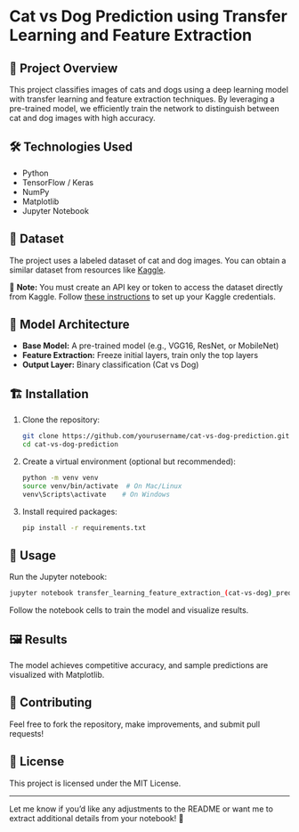 # Cat vs Dog Prediction using Transfer Learning and Feature Extraction

## 📂 Project Overview
This project classifies images of cats and dogs using a deep learning model with transfer learning and feature extraction techniques. By leveraging a pre-trained model, we efficiently train the network to distinguish between cat and dog images with high accuracy.

## 🛠️ Technologies Used
- Python
- TensorFlow / Keras
- NumPy
- Matplotlib
- Jupyter Notebook

## 📁 Dataset
The project uses a labeled dataset of cat and dog images. You can obtain a similar dataset from resources like [Kaggle](https://www.kaggle.com).

🔑 **Note:** You must create an API key or token to access the dataset directly from Kaggle. Follow [these instructions](https://www.kaggle.com/docs/api) to set up your Kaggle credentials.

## 🚀 Model Architecture
- **Base Model:** A pre-trained model (e.g., VGG16, ResNet, or MobileNet)
- **Feature Extraction:** Freeze initial layers, train only the top layers
- **Output Layer:** Binary classification (Cat vs Dog)

## 🏗️ Installation
1. Clone the repository:
   ```bash
   git clone https://github.com/yourusername/cat-vs-dog-prediction.git
   cd cat-vs-dog-prediction
   ```

2. Create a virtual environment (optional but recommended):
   ```bash
   python -m venv venv
   source venv/bin/activate  # On Mac/Linux
   venv\Scripts\activate    # On Windows
   ```

3. Install required packages:
   ```bash
   pip install -r requirements.txt
   ```

## 🏃 Usage
Run the Jupyter notebook:
```bash
jupyter notebook transfer_learning_feature_extraction_(cat-vs-dog)_prediction.ipynb
```
Follow the notebook cells to train the model and visualize results.

## 🖼️ Results
The model achieves competitive accuracy, and sample predictions are visualized with Matplotlib.

## 🤝 Contributing
Feel free to fork the repository, make improvements, and submit pull requests!

## 📜 License
This project is licensed under the MIT License.

---

Let me know if you’d like any adjustments to the README or want me to extract additional details from your notebook! 🚀

